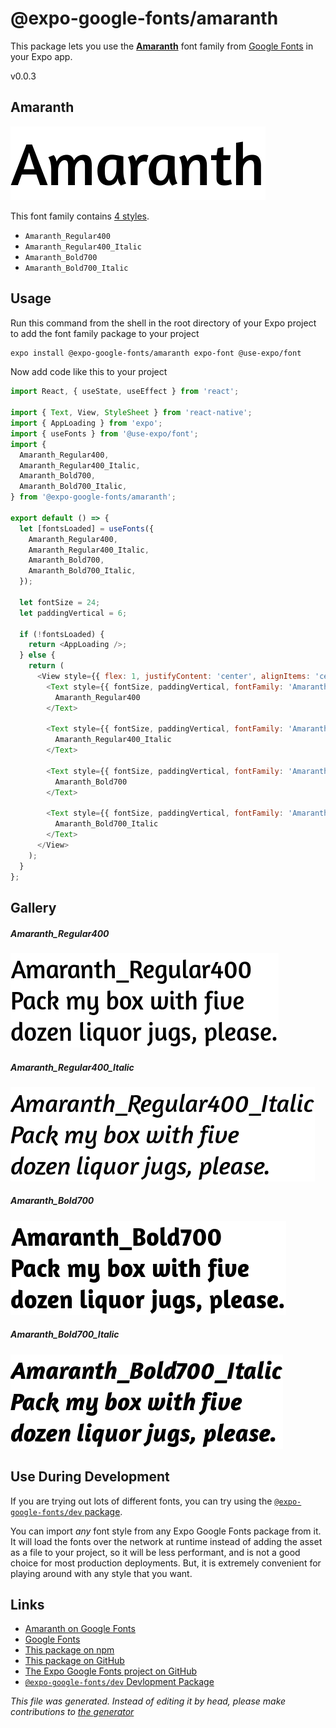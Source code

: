 # @expo-google-fonts/amaranth

This package lets you use the [**Amaranth**](https://fonts.google.com/specimen/Amaranth) font family from [Google Fonts](https://fonts.google.com/) in your Expo app.

v0.0.3

## Amaranth

![Amaranth](./font-family.png)

This font family contains [4 styles](#gallery).

- `Amaranth_Regular400`
- `Amaranth_Regular400_Italic`
- `Amaranth_Bold700`
- `Amaranth_Bold700_Italic`

## Usage

Run this command from the shell in the root directory of your Expo project to add the font family package to your project
```sh
expo install @expo-google-fonts/amaranth expo-font @use-expo/font
```

Now add code like this to your project
```js
import React, { useState, useEffect } from 'react';

import { Text, View, StyleSheet } from 'react-native';
import { AppLoading } from 'expo';
import { useFonts } from '@use-expo/font';
import {
  Amaranth_Regular400,
  Amaranth_Regular400_Italic,
  Amaranth_Bold700,
  Amaranth_Bold700_Italic,
} from '@expo-google-fonts/amaranth';

export default () => {
  let [fontsLoaded] = useFonts({
    Amaranth_Regular400,
    Amaranth_Regular400_Italic,
    Amaranth_Bold700,
    Amaranth_Bold700_Italic,
  });

  let fontSize = 24;
  let paddingVertical = 6;

  if (!fontsLoaded) {
    return <AppLoading />;
  } else {
    return (
      <View style={{ flex: 1, justifyContent: 'center', alignItems: 'center' }}>
        <Text style={{ fontSize, paddingVertical, fontFamily: 'Amaranth_Regular400' }}>
          Amaranth_Regular400
        </Text>

        <Text style={{ fontSize, paddingVertical, fontFamily: 'Amaranth_Regular400_Italic' }}>
          Amaranth_Regular400_Italic
        </Text>

        <Text style={{ fontSize, paddingVertical, fontFamily: 'Amaranth_Bold700' }}>
          Amaranth_Bold700
        </Text>

        <Text style={{ fontSize, paddingVertical, fontFamily: 'Amaranth_Bold700_Italic' }}>
          Amaranth_Bold700_Italic
        </Text>
      </View>
    );
  }
};

```

## Gallery

##### Amaranth_Regular400
![Amaranth_Regular400](./4b8c69a7d5f0b230b1b010da8da3ad4ccb84f4dff4a1247a14af83392c9ecf64.ttf.png)

##### Amaranth_Regular400_Italic
![Amaranth_Regular400_Italic](./359639014bf096771cbebb373f2d347f8e1b44a2ef2b48556e1a21289dbc7eb5.ttf.png)

##### Amaranth_Bold700
![Amaranth_Bold700](./9b35625ebc301f471cd70df7575f4fc81597a8ab27dc321418707c40d8a99616.ttf.png)

##### Amaranth_Bold700_Italic
![Amaranth_Bold700_Italic](./48c74968a6ddedd92d0c4d4e05959d24a1ae124fce3ab60c793c5a331dddee10.ttf.png)


## Use During Development

If you are trying out lots of different fonts, you can try using the [`@expo-google-fonts/dev` package](https://www.npmjs.com/package/@expo-google-fonts/dev).

You can import *any* font style from any Expo Google Fonts package from it. It will load the fonts
over the network at runtime instead of adding the asset as a file to your project, so it will be 
less performant, and is not a good choice for most production deployments. But, it is extremely convenient
for playing around with any style that you want.

## Links

- [Amaranth on Google Fonts](https://fonts.google.com/specimen/Amaranth)
- [Google Fonts](https://fonts.google.com/)
- [This package on npm](https://www.npmjs.com/package/@expo-google-fonts/amaranth)
- [This package on GitHub](https://github.com/expo/google-fonts/tree/master/font-packages/amaranth)
- [The Expo Google Fonts project on GitHub](https://github.com/expo/google-fonts)
- [`@expo-google-fonts/dev` Devlopment Package](https://github.com/expo/google-fonts/tree/master/font-packages/dev)


*This file was generated. Instead of editing it by head, please make contributions to [the generator](https://github.com/expo/google-fonts/tree/master/packages/generator)*
